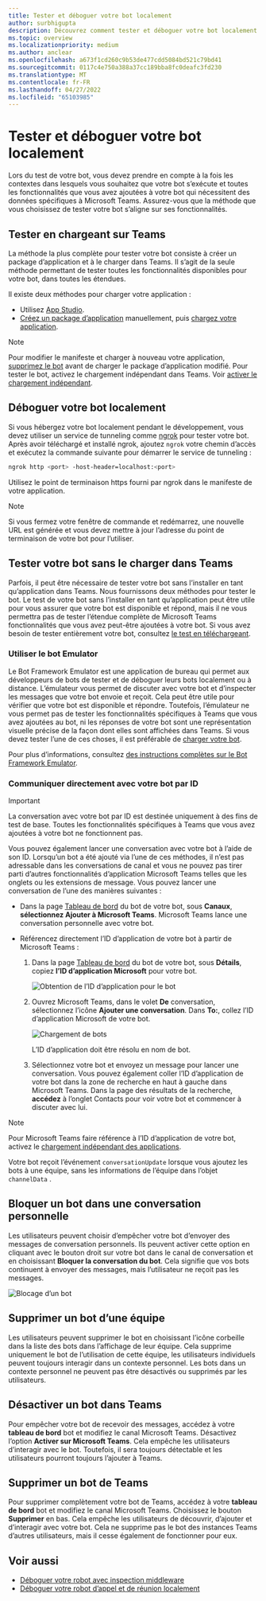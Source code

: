 ```yaml
---
title: Tester et déboguer votre bot localement
author: surbhigupta
description: Découvrez comment tester et déboguer votre bot localement avec un IDE dans Teams environnement via le chargement indépendant, en dehors de Teams à l’aide de l’émulateur bot et en parlant directement à votre bot.
ms.topic: overview
ms.localizationpriority: medium
ms.author: anclear
ms.openlocfilehash: a673f1cd260c9b53de477cdd5084bd521c79bd41
ms.sourcegitcommit: 0117c4e750a388a37cc189bba8fc0deafc3fd230
ms.translationtype: MT
ms.contentlocale: fr-FR
ms.lasthandoff: 04/27/2022
ms.locfileid: "65103985"
---
```

# <a name="test-and-debug-your-bot-locally"></a>Tester et déboguer votre bot localement

Lors du test de votre bot, vous devez prendre en compte à la fois les contextes dans lesquels vous souhaitez que votre bot s’exécute et toutes les fonctionnalités que vous avez ajoutées à votre bot qui nécessitent des données spécifiques à Microsoft Teams. Assurez-vous que la méthode que vous choisissez de tester votre bot s’aligne sur ses fonctionnalités.

## <a name="test-by-uploading-to-teams"></a>Tester en chargeant sur Teams

La méthode la plus complète pour tester votre bot consiste à créer un package d’application et à le charger dans Teams. Il s’agit de la seule méthode permettant de tester toutes les fonctionnalités disponibles pour votre bot, dans toutes les étendues.

Il existe deux méthodes pour charger votre application :

* Utilisez [App Studio](~/concepts/build-and-test/app-studio-overview.md).
* [Créez un package d’application](~/concepts/build-and-test/apps-package.md) manuellement, puis [chargez votre application](~/concepts/deploy-and-publish/apps-upload.md).

> [!NOTE]
> Pour modifier le manifeste et charger à nouveau votre application, [supprimez le bot](#delete-a-bot-from-teams) avant de charger le package d’application modifié.
> Pour tester le bot, activez le chargement indépendant dans Teams. Voir [activer le chargement indépendant](/microsoftteams/platform/concepts/build-and-test/prepare-your-o365-tenant#enable-custom-teams-apps-and-turn-on-custom-app-uploading).

## <a name="debug-your-bot-locally"></a>Déboguer votre bot localement

Si vous hébergez votre bot localement pendant le développement, vous devez utiliser un service de tunneling comme [ngrok](https://ngrok.com/) pour tester votre bot. Après avoir téléchargé et installé ngrok, ajoutez `ngrok` votre chemin d’accès et exécutez la commande suivante pour démarrer le service de tunneling :

```bash
ngrok http <port> -host-header=localhost:<port>
```

Utilisez le point de terminaison https fourni par ngrok dans le manifeste de votre application.

> [!NOTE]
> Si vous fermez votre fenêtre de commande et redémarrez, une nouvelle URL est générée et vous devez mettre à jour l’adresse du point de terminaison de votre bot pour l’utiliser.

## <a name="test-your-bot-without-uploading-to-teams"></a>Tester votre bot sans le charger dans Teams

Parfois, il peut être nécessaire de tester votre bot sans l’installer en tant qu’application dans Teams. Nous fournissons deux méthodes pour tester le bot. Le test de votre bot sans l’installer en tant qu’application peut être utile pour vous assurer que votre bot est disponible et répond, mais il ne vous permettra pas de tester l’étendue complète de Microsoft Teams fonctionnalités que vous avez peut-être ajoutées à votre bot. Si vous avez besoin de tester entièrement votre bot, consultez [le test en téléchargeant](#test-by-uploading-to-teams).

### <a name="use-the-bot-emulator"></a>Utiliser le bot Emulator

Le Bot Framework Emulator est une application de bureau qui permet aux développeurs de bots de tester et de déboguer leurs bots localement ou à distance. L’émulateur vous permet de discuter avec votre bot et d’inspecter les messages que votre bot envoie et reçoit. Cela peut être utile pour vérifier que votre bot est disponible et répondre. Toutefois, l’émulateur ne vous permet pas de tester les fonctionnalités spécifiques à Teams que vous avez ajoutées au bot, ni les réponses de votre bot sont une représentation visuelle précise de la façon dont elles sont affichées dans Teams. Si vous devez tester l’une de ces choses, il est préférable de [charger votre bot](#test-by-uploading-to-teams).

Pour plus d’informations, consultez [des instructions complètes sur le Bot Framework Emulator](/azure/bot-service/bot-service-debug-emulator?view=azure-bot-service-4.0&preserve-view=true).

### <a name="talk-to-your-bot-directly-by-id"></a>Communiquer directement avec votre bot par ID

> [!Important]
> La conversation avec votre bot par ID est destinée uniquement à des fins de test de base. Toutes les fonctionnalités spécifiques à Teams que vous avez ajoutées à votre bot ne fonctionnent pas.

Vous pouvez également lancer une conversation avec votre bot à l’aide de son ID. Lorsqu’un bot a été ajouté via l’une de ces méthodes, il n’est pas adressable dans les conversations de canal et vous ne pouvez pas tirer parti d’autres fonctionnalités d’application Microsoft Teams telles que les onglets ou les extensions de message. Vous pouvez lancer une conversation de l’une des manières suivantes :

* Dans la page [Tableau de bord](https://dev.botframework.com/bots) du bot de votre bot, sous **Canaux**, **sélectionnez Ajouter à Microsoft Teams**. Microsoft Teams lance une conversation personnelle avec votre bot.

* Référencez directement l’ID d’application de votre bot à partir de Microsoft Teams :
   1. Dans la page [Tableau de bord](https://dev.botframework.com/bots) du bot de votre bot, sous **Détails**, copiez **l’ID d’application Microsoft** pour votre bot.
  
      ![Obtention de l’ID d’application pour le bot](~/assets/images/bots_appid_botframework.png)
  
   2. Ouvrez Microsoft Teams, dans le volet **De** conversation, sélectionnez l’icône **Ajouter une conversation**. Dans **To:**, collez l’ID d’application Microsoft de votre bot.
  
      ![Chargement de bots](~/assets/images/bots_uploading.png)

      L’ID d’application doit être résolu en nom de bot.

   3. Sélectionnez votre bot et envoyez un message pour lancer une conversation.
      Vous pouvez également coller l’ID d’application de votre bot dans la zone de recherche en haut à gauche dans Microsoft Teams. Dans la page des résultats de la recherche, **accédez** à l’onglet Contacts pour voir votre bot et commencer à discuter avec lui.

> [!Note]
> Pour Microsoft Teams faire référence à l’ID d’application de votre bot, activez le [chargement indépendant des applications](/microsoftteams/platform/concepts/build-and-test/prepare-your-o365-tenant#enable-custom-teams-apps-and-turn-on-custom-app-uploading).

Votre bot reçoit l’événement `conversationUpdate` lorsque vous ajoutez les bots à une équipe, sans les informations de l’équipe dans l’objet `channelData` .

## <a name="block-a-bot-in-personal-chat"></a>Bloquer un bot dans une conversation personnelle

Les utilisateurs peuvent choisir d’empêcher votre bot d’envoyer des messages de conversation personnels. Ils peuvent activer cette option en cliquant avec le bouton droit sur votre bot dans le canal de conversation et en choisissant **Bloquer la conversation du bot**. Cela signifie que vos bots continuent à envoyer des messages, mais l’utilisateur ne reçoit pas les messages.

![Blocage d’un bot](~/assets/images/bots/botdisable.png)

## <a name="remove-a-bot-from-a-team"></a>Supprimer un bot d’une équipe

Les utilisateurs peuvent supprimer le bot en choisissant l’icône corbeille dans la liste des bots dans l’affichage de leur équipe. Cela supprime uniquement le bot de l’utilisation de cette équipe, les utilisateurs individuels peuvent toujours interagir dans un contexte personnel. Les bots dans un contexte personnel ne peuvent pas être désactivés ou supprimés par les utilisateurs.

## <a name="disable-a-bot-in-teams"></a>Désactiver un bot dans Teams

Pour empêcher votre bot de recevoir des messages, accédez à votre **tableau de bord** bot et modifiez le canal Microsoft Teams. Désactivez l’option **Activer sur Microsoft Teams**. Cela empêche les utilisateurs d’interagir avec le bot. Toutefois, il sera toujours détectable et les utilisateurs pourront toujours l’ajouter à Teams.

## <a name="delete-a-bot-from-teams"></a>Supprimer un bot de Teams

Pour supprimer complètement votre bot de Teams, accédez à votre **tableau de bord** bot et modifiez le canal Microsoft Teams. Choisissez le bouton **Supprimer** en bas. Cela empêche les utilisateurs de découvrir, d’ajouter et d’interagir avec votre bot. Cela ne supprime pas le bot des instances Teams d’autres utilisateurs, mais il cesse également de fonctionner pour eux.

## <a name="see-also"></a>Voir aussi

* [Déboguer votre robot avec inspection middleware](/azure/bot-service/bot-service-debug-inspection-middleware)
* [Déboguer votre robot d’appel et de réunion localement](~/bots/calls-and-meetings/debugging-local-testing-calling-meeting-bots.md)
